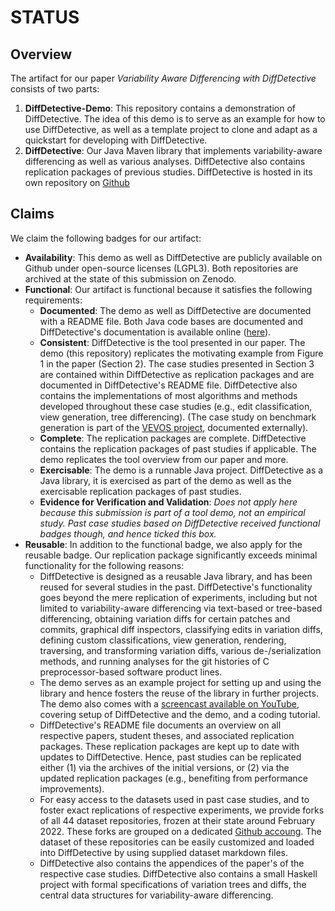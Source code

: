 # STATUS
## Overview
The artifact for our paper _Variability Aware Differencing with DiffDetective_ consists of two parts:

1. **DiffDetective-Demo**: This repository contains a demonstration of DiffDetective. The idea of this demo is to serve as an example for how to use DiffDetective, as well as a template project to clone and adapt as a quickstart for developing with DiffDetective.
2. **DiffDetective**: Our Java Maven library that implements variability-aware differencing as well as various analyses. 
    DiffDetective also contains replication packages of previous studies.
    DiffDetective is hosted in its own repository on [Github](https://github.com/VariantSync/DiffDetective)

## Claims
We claim the following badges for our artifact:

- **Availability**: This demo as well as DiffDetective are publicly available on Github under open-source licenses (LGPL3). Both repositories are archived at the state of this submission on Zenodo.
- **Functional**: Our artifact is functional because it satisfies the following requirements:
  - **Documented**: The demo as well as DiffDetective are documented with a README file. Both Java code bases are documented and DiffDetective's documentation is available online ([here][javadoc]).
  - **Consistent**: DiffDetective is the tool presented in our paper. The demo (this repository) replicates the motivating example from Figure 1 in the paper (Section 2). The case studies presented in Section 3 are contained within DiffDetective as replication packages and are documented in DiffDetective's README file.
   DiffDetective also contains the implementations of most algorithms and methods developed throughout these case studies (e.g., edit classification, view generation, tree differencing). (The case study on benchmark generation is part of the [VEVOS project](https://github.com/VariantSync/vevos), documented externally).
  - **Complete**: The replication packages are complete. DiffDetective contains the replication packages of past studies if applicable. The demo replicates the tool overview from our paper and more.
  - **Exercisable**: The demo is a runnable Java project. DiffDetective as a Java library, it is exercised as part of the demo as well as the exercisable replication packages of past studies.
  - **Evidence for Verification and Validation**: _Does not apply here because this submission is part of a tool demo, not an empirical study. Past case studies based on DiffDetective received functional badges though, and hence ticked this box._
- **Reusable**: In addition to the functional badge, we also apply for the reusable badge. Our replication package significantly exceeds minimal functionality for the following reasons:
  - DiffDetective is designed as a reusable Java library, and has been reused for several studies in the past. DiffDetective's functionality goes beyond the mere replication of experiments, including but not limited to variability-aware differencing via text-based or tree-based differencing, obtaining variation diffs for certain patches and commits, graphical diff inspectors, classifying edits in variation diffs, defining custom classifications, view generation, rendering, traversing, and transforming variation diffs, various de-/serialization methods, and running analyses for the git histories of C preprocessor-based software product lines.
  - The demo serves as an example project for setting up and using the library and hence fosters the reuse of the library in further projects. The demo also comes with a [screencast available on YouTube][screencast], covering setup of DiffDetective and the demo, and a coding tutorial.
  - DiffDetective's README file documents an overview on all respective papers, student theses, and associated replication packages. These replication packages are kept up to date with updates to DiffDetective. Hence, past studies can be replicated either (1) via the archives of the initial versions, or (2) via the updated replication packages (e.g., benefiting from performance improvements).
  - For easy access to the datasets used in past case studies, and to foster exact replications of respective experiments, we provide forks of all 44 dataset repositories, frozen at their state around February 2022. These forks are grouped on a dedicated [Github accoung][datasets]. The dataset of these repositories can be easily customized and loaded into DiffDetective by using supplied dataset markdown files.
  - DiffDetective also contains the appendices of the paper's of the respective case studies. DiffDetective also contains a small Haskell project with formal specifications of variation trees and diffs, the central data structures for variability-aware differencing.

[javadoc]: https://variantsync.github.io/DiffDetective/docs/javadoc/
[datasets]: https://github.com/DiffDetective
[screencast]: https://www.youtube.com/watch?v=q6ight5EDQY
